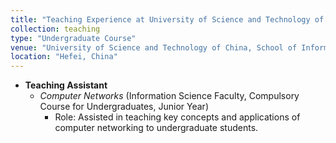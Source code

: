 ```yaml
---
title: "Teaching Experience at University of Science and Technology of Chin"
collection: teaching
type: "Undergraduate Course"
venue: "University of Science and Technology of China, School of Information Science and Technology"
location: "Hefei, China"
---
```


- **Teaching Assistant**
  - _Computer Networks_ (Information Science Faculty, Compulsory Course for Undergraduates, Junior Year)
    - Role: Assisted in teaching key concepts and applications of computer networking to undergraduate students.
